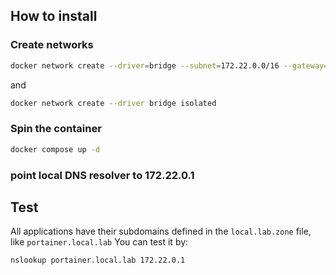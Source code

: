 ## How to install

### Create networks

```bash
docker network create --driver=bridge --subnet=172.22.0.0/16 --gateway=172.22.0.1 dns_local
```

and

```bash
docker network create --driver bridge isolated
```

### Spin the container

```bash
docker compose up -d
```

### point local DNS resolver to 172.22.0.1

## Test
All applications have their subdomains defined in the `local.lab.zone` file, like `portainer.local.lab`
You can test it by:
```bash
nslookup portainer.local.lab 172.22.0.1
```